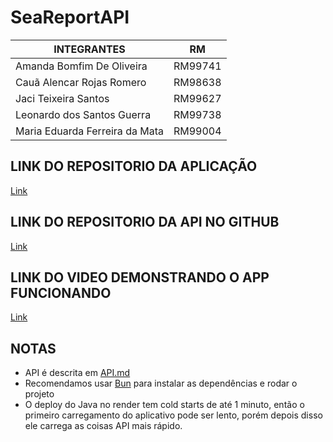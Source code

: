 # SeaReportAPI

| INTEGRANTES                    | RM      |
| ------------------------------ | ------- |
| Amanda Bomfim De Oliveira      | RM99741 |
| Cauã Alencar Rojas Romero      | RM98638 |
| Jaci Teixeira Santos           | RM99627 |
| Leonardo dos Santos Guerra     | RM99738 |
| Maria Eduarda Ferreira da Mata | RM99004 |

## LINK DO REPOSITORIO DA APLICAÇÃO

[Link](https://github.com/open-group-fiap/SeaReport-mobile)

## LINK DO REPOSITORIO DA API NO GITHUB

[Link](https://github.com/jaciteixeira/SeaReport)

## LINK DO VIDEO DEMONSTRANDO O APP FUNCIONANDO

[Link](https://youtu.be/L8wURethKGY?si=PcSNFsmz5smTcPPz)

## NOTAS

-   API é descrita em [API.md](https://github.com/open-group-fiap/SeaReport-mobile/blob/main/API.md)
-   Recomendamos usar [Bun](https://bun.sh) para instalar as dependências e rodar o projeto
-   O deploy do Java no render tem cold starts de até 1 minuto, então o primeiro carregamento do aplicativo pode ser lento, porém depois disso ele carrega as coisas API mais rápido.

